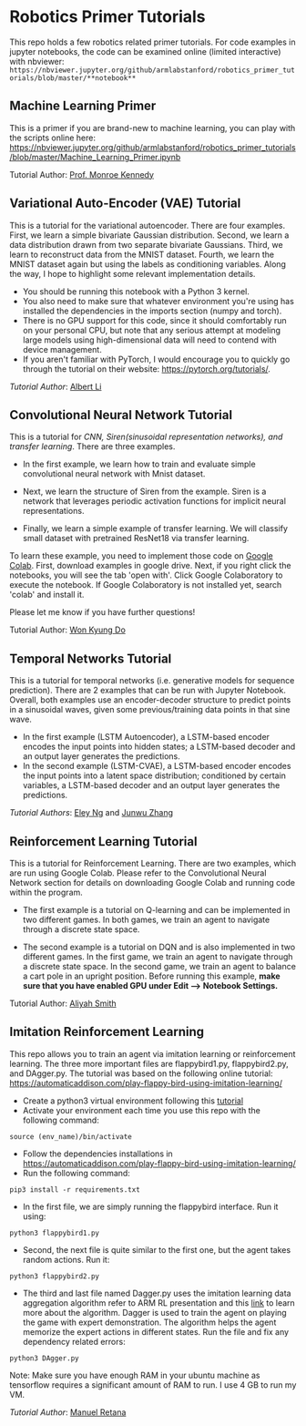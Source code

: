 # Robotics Primer Tutorials
This repo holds a few robotics related primer tutorials. For code examples in jupyter notebooks, the code can be examined online (limited interactive) with nbviewer: 
`https://nbviewer.jupyter.org/github/armlabstanford/robotics_primer_tutorials/blob/master/**notebook**`

## Machine Learning Primer
This is a primer if you are brand-new to machine learning, you can play with the scripts online here:
https://nbviewer.jupyter.org/github/armlabstanford/robotics_primer_tutorials/blob/master/Machine_Learning_Primer.ipynb

Tutorial Author: [Prof. Monroe Kennedy](https://github.com/orgs/armlabstanford/people/mdkennedy3)

## Variational Auto-Encoder (VAE) Tutorial
This is a tutorial for the variational autoencoder. There are four examples. First, we learn a simple bivariate Gaussian distribution. Second, we learn a data distribution drawn from two separate bivariate Gaussians. Third, we learn to reconstruct data from the MNIST dataset. Fourth, we learn the MNIST dataset again but using the labels as conditioning variables. Along the way, I hope to highlight some relevant implementation details.
- You should be running this notebook with a Python 3 kernel. 
- You also need to make sure that whatever environment you're using has installed the dependencies in the imports section (numpy and torch). 
- There is no GPU support for this code, since it should comfortably run on your personal CPU, but note that any serious attempt at modeling large models using high-dimensional data will need to contend with device management.
- If you aren't familiar with PyTorch, I would encourage you to quickly go through the tutorial on their website: https://pytorch.org/tutorials/.

*Tutorial Author*: [Albert Li](https://github.com/orgs/armlabstanford/people/alberthli)

## Convolutional Neural Network Tutorial

This is a tutorial for *CNN, Siren(sinusoidal representation networks), and transfer learning*. There are three examples. 

* In the first example, we learn how to train and evaluate simple convolutional neural network with Mnist dataset. 

* Next, we learn the structure of Siren from the example. Siren is a network that leverages periodic activation functions for implicit neural representations. 

* Finally, we learn a simple example of transfer learning. We will classify small dataset with pretrained ResNet18 via transfer learning. 

To learn these example, you need to implement those code on [Google Colab](https://colab.research.google.com/github/tensorflow/examples/blob/master/courses/udacity_intro_to_tensorflow_for_deep_learning/l01c01_introduction_to_colab_and_python.ipynb). First, download examples in google drive. Next, if you right click the notebooks, you will see the tab 'open with'. Click Google Colaboratory to execute the notebook. If Google Colaboratory is not installed yet, search 'colab' and install it. 

Please let me know if you have further questions!

Tutorial Author: [Won Kyung Do](https://github.com/orgs/armlabstanford/people/?query=wonkyung+do)

## Temporal Networks Tutorial
This is a tutorial for temporal networks (i.e. generative models for sequence prediction). There are 2 examples that can be run with Jupyter Notebook. Overall, both examples use an encoder-decoder structure to predict points in a sinusoidal waves, given some previous/training data points in that sine wave.
- In the first example (LSTM Autoencoder), a LSTM-based encoder encodes the input points into hidden states; a LSTM-based decoder and an output layer generates the predictions.
- In the second example (LSTM-CVAE), a LSTM-based encoder encodes the input points into a latent space distribution; conditioned by certain variables, a LSTM-based decoder and an output layer generates the predictions.

*Tutorial Authors*: [Eley Ng](https://github.com/eley-ng) and [Junwu Zhang](https://github.com/junwuzhang)

## Reinforcement Learning Tutorial 
This is a tutorial for Reinforcement Learning. There are two examples, which are run using Google Colab. Please refer to the Convolutional Neural Network section for details on downloading Google Colab and running code within the program.

* The first example is a tutorial on Q-learning and can be implemented in two different games. In both games, we train an agent to navigate through a discrete state space.

* The second example is a tutorial on DQN and is also implemented in two different games. In the first game, we train an agent to navigate through a discrete state space. In the second game, we train an agent to balance a cart pole in an upright position. Before running this example, **make sure that you have enabled GPU under Edit --> Notebook Settings.**

Tutorial Author: [Aliyah Smith](https://github.com/orgs/armlabstanford/people/aliyah-smith)

## Imitation Reinforcement Learning
This repo allows you to train an agent via imitation learning or reinforcement learning. The three more important files are flappybird1.py, flappybird2.py, and  DAgger.py. The tutorial was based on the following online tutorial: https://automaticaddison.com/play-flappy-bird-using-imitation-learning/ 

- Create a python3 virtual environment following this [tutorial](https://docs.python.org/3/tutorial/venv.html)
- Activate your environment each time you use this repo with the following command:
 ```
source (env_name)/bin/activate
 ```
- Follow the dependencies installations in https://automaticaddison.com/play-flappy-bird-using-imitation-learning/
- Run the following command: 
 ```
pip3 install -r requirements.txt 
 ```
- In the first file, we are simply running the flappybird interface. Run it using:
 ```
python3 flappybird1.py
 ```
- Second, the next file is quite similar to the first one, but the agent takes random actions. Run it:
 ```
python3 flappybird2.py 
 ```
- The third and last file named Dagger.py uses the imitation learning data aggregation algorithm refer to ARM RL presentation and this [link](https://automaticaddison.com/play-flappy-bird-using-imitation-learning/) to learn more about the algorithm. Dagger is used to train the agent on playing the game with expert demonstration.  The algorithm helps the agent memorize the expert actions in different states. Run the file and fix any dependency related errors:
 ```
python3 DAgger.py 
 ```

Note: Make sure you have enough RAM in your ubuntu machine as tensorflow requires a significant amount of RAM to run. I use 4 GB to run my VM. 

*Tutorial Author*: [Manuel Retana](https://github.com/MRNAS)




